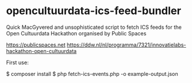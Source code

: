 # opencultuurdata-ics-feed-bundler
Quick MacGyvered and unsophisticated script to fetch ICS feeds for the Open Cultuurdata Hackathon organised by Public Spaces

https://publicspaces.net
https://ddw.nl/nl/programma/7321/innovatielabs-hackathon-open-cultuurdata

First use:

$ composer install
$ php fetch-ics-events.php -o example-output.json
